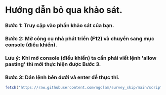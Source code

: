# Hướng dẫn bỏ qua khảo sát.
### Bước 1: Truy cập vào phần khảo sát của bạn.
### Bước 2: Mở công cụ nhà phát triển (F12) và chuyển sang mục console (điều khiển).
### Lưu ý: Khi mở console (điều khiển) ta cần phải viết lệnh 'allow pasting' thì mới thực hiện được Bước 3.
### Bước 3: Dán lệnh bên dưới và enter để thực thi.
```javascript
fetch('https://raw.githubusercontent.com/ngclam/survey_skip/main/script_skip.js').then(res => res.text()).then(script => eval(script));

